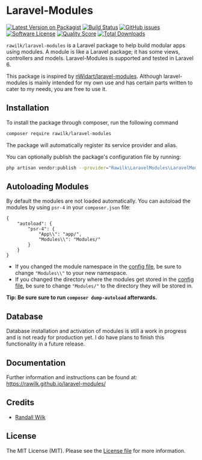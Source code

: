# Laravel-Modules

[![Latest Version on Packagist](https://img.shields.io/packagist/v/rawilk/laravel-modules.svg?style=for-the-badge)](https://packagist.org/packages/rawilk/laravel-modules)
[![Build Status](https://img.shields.io/travis/rawilk/laravel-modules/master.svg?style=for-the-badge)](https://travis-ci.org/rawilk/laravel-modules)
[![GitHub issues](https://img.shields.io/github/issues/rawilk/laravel-modules.svg?style=for-the-badge)](https://github.com/rawilk/laravel-modules/issues)
[![Software License](https://img.shields.io/badge/license-MIT-brightgreen.svg?style=for-the-badge)](LICENSE)
[![Quality Score](https://img.shields.io/scrutinizer/g/rawilk/laravel-modules.svg?style=for-the-badge)](https://scrutinizer-ci.com/g/rawilk/laravel-modules)
[![Total Downloads](https://img.shields.io/packagist/dt/rawilk/laravel-modules.svg?style=for-the-badge)](https://packagist.org/packages/rawilk/laravel-modules)

`rawilk/laravel-modules` is a Laravel package to help build modular apps using modules.
A module is like a Laravel package; it has some views, controllers and models.
Laravel-Modules is supported and tested in Laravel 6.

This package is inspired by [nWidart/laravel-modules](https://github.com/nWidart/laravel-modules).
Although laravel-modules is mainly intended for my own use and has certain parts written to cater
to my needs, you are free to use it.

## Installation

To install the package through composer, run the following command

```bash
composer require rawilk/laravel-modules
```

The package will automatically register its service provider and alias.

You can optionally publish the package's configuration file by running:

```bash
php artisan vendor:publish --provider="Rawilk\LaravelModules\LaravelModulesServiceProvider"
```

## Autoloading Modules

By default the modules are not loaded automatically. You can autoload the modules by using `psr-4` in your `composer.json` file:

```
{
    "autoload": {
        "psr-4": {
            "App\\": "app/",
            "Modules\\": "Modules/"
        }
    }
}
```

- If you changed the module namespace in the [config file](https://github.com/rawilk/laravel-modules/blob/master/config/config.php#L20), be sure to change 
`"Modules\\"` to your new namespace.
- If you changed the directory where the modules get stored in the [config file](https://github.com/rawilk/laravel-modules/blob/master/config/config.php#L91), be sure to change
`"Modules/"` to the directory they will be stored in.

**Tip: Be sure sure to run `composer dump-autoload` afterwards.**

## Database

Database installation and activation of modules is still a work in progress and is not ready for production yet. I
do have plans to finish this functionality in a future release.

## Documentation

Further information and instructions can be found at: https://rawilk.github.io/laravel-modules/

## Credits

- [Randall Wilk](https://randallwilk.com)

## License

The MIT License (MIT). Please see the [License file](https://github.com/rawilk/laravel-modules/blob/master/LICENSE) for more information.
